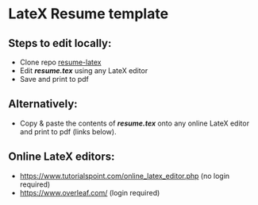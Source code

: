 # LateX Resume template

## Steps to edit locally:
* Clone repo [resume-latex](https://github.com/souravendra/resume-latex)
* Edit **_resume.tex_** using any LateX editor
* Save and print to pdf

## Alternatively:
* Copy & paste the contents of **_resume.tex_** onto any online LateX editor and print to pdf (links below).

## Online LateX editors:
* https://www.tutorialspoint.com/online_latex_editor.php (no login required)
* https://www.overleaf.com/ (login required)
